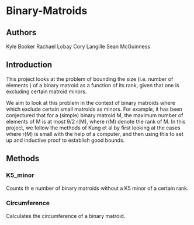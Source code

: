 # Binary-Matroids

## Authors
Kyle Booker
Rachael Lobay
Cory Langille
Sean McGuinness

## Introduction

This project looks at the problem of bounding the size (i.e. number of elements ) of a binary matroid as a function of its rank, given that one is excluding certain matroid minors.   

We aim to look at this problem in the context of binary matroids where which exclude certain small matroids as minors.  For example, it has been conjectured that for a (simple) binary matroid M, the maximum number of elements
of M is at most  9/2 r(M), where r(M) denote the rank of M.  In this project, we follow the methods of Kung et al by first looking at the cases where r(M) is small with the help of a computer, and then using this to set up
and inductive proof to establish good bounds.

  
## Methods

### K5_minor
Counts th e number of binary matroids without a K5 minor of a certain rank.

### Circumference
Calculates the circumference of a binary matroid.


